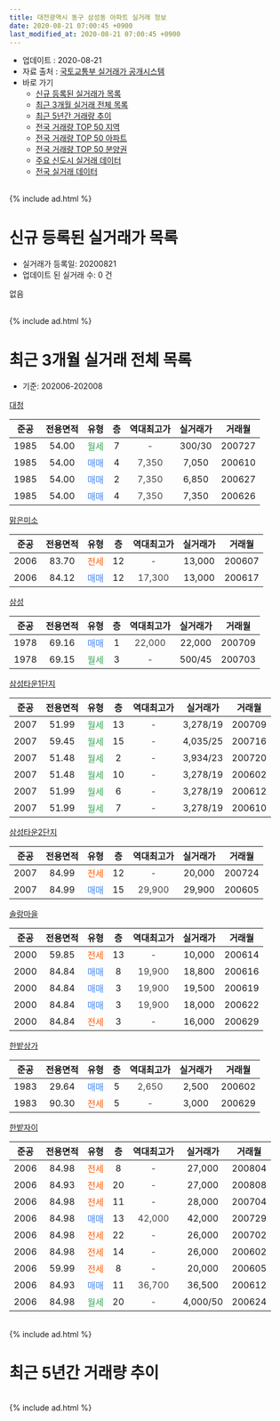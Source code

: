 ```yaml
---
title: 대전광역시 동구 삼성동 아파트 실거래 정보
date: 2020-08-21 07:00:45 +0900
last_modified_at: 2020-08-21 07:00:45 +0900
---
```


* 업데이트 : 2020-08-21
* 자료 출처 : [국토교통부 실거래가 공개시스템](http://rt.molit.go.kr)
* 바로 가기
    * [신규 등록된 실거래가 목록](#신규-등록된-실거래가-목록)
    * [최근 3개월 실거래 전체 목록](#최근-3개월-실거래-전체-목록)
    * [최근 5년간 거래량 추이](#최근-5년간-거래량-추이)
    * [전국 거래량 TOP 50 지역](https://inasie.github.io/apt-trade-info/최근-3개월-전국에서-가장-거래가-많이-발생한-지역)
    * [전국 거래량 TOP 50 아파트](https://inasie.github.io/apt-trade-info/최근-3개월-전국에서-가장-거래가-많이-발생한-아파트)
    * [전국 거래량 TOP 50 분양권](https://inasie.github.io/apt-trade-info/최근-3개월-전국에서-가장-거래가-많이-발생한-분양권)
    * [주요 신도시 실거래 데이터](https://inasie.github.io/apt-trade-info/주요-신도시)
    * [전국 실거래 데이터](https://inasie.github.io/apt-trade-info/전국)
<br>
{% include ad.html %}
<br>

# 신규 등록된 실거래가 목록
* 실거래가 등록일: 20200821
* 업데이트 된 실거래 수: 0 건

없음

<br>
{% include ad.html %}
<br>

# 최근 3개월 실거래 전체 목록
* 기준: 202006-202008


[대청](https://search.naver.com/search.naver?query=%EB%8C%80%EC%A0%84%EA%B4%91%EC%97%AD%EC%8B%9C+%EB%8F%99%EA%B5%AC+%EC%82%BC%EC%84%B1%EB%8F%99+%EB%8C%80%EC%B2%AD)

|준공|전용면적|유형|층|역대최고가|실거래가|거래월|
|:---:|:---:|:---:|:---:|:---:|:---:|:---:|
|1985|54.00|<span style="color:#34a853">월세</span>|7|<span style="color:#444444">-</span>|300/30|200727|
|1985|54.00|<span style="color:#4285f3">매매</span>|4|<span style="color:#444444">7,350</span>|7,050|200610|
|1985|54.00|<span style="color:#4285f3">매매</span>|2|<span style="color:#444444">7,350</span>|6,850|200627|
|1985|54.00|<span style="color:#4285f3">매매</span>|4|<span style="color:#444444">7,350</span>|7,350|200626|

[맑은미소](https://search.naver.com/search.naver?query=%EB%8C%80%EC%A0%84%EA%B4%91%EC%97%AD%EC%8B%9C+%EB%8F%99%EA%B5%AC+%EC%82%BC%EC%84%B1%EB%8F%99+%EB%A7%91%EC%9D%80%EB%AF%B8%EC%86%8C)

|준공|전용면적|유형|층|역대최고가|실거래가|거래월|
|:---:|:---:|:---:|:---:|:---:|:---:|:---:|
|2006|83.70|<span style="color:#ff5a00">전세</span>|12|<span style="color:#444444">-</span>|13,000|200607|
|2006|84.12|<span style="color:#4285f3">매매</span>|12|<span style="color:#444444">17,300</span>|13,000|200617|

[삼성](https://search.naver.com/search.naver?query=%EB%8C%80%EC%A0%84%EA%B4%91%EC%97%AD%EC%8B%9C+%EB%8F%99%EA%B5%AC+%EC%82%BC%EC%84%B1%EB%8F%99+%EC%82%BC%EC%84%B1)

|준공|전용면적|유형|층|역대최고가|실거래가|거래월|
|:---:|:---:|:---:|:---:|:---:|:---:|:---:|
|1978|69.16|<span style="color:#4285f3">매매</span>|1|<span style="color:#444444">22,000</span>|22,000|200709|
|1978|69.15|<span style="color:#34a853">월세</span>|3|<span style="color:#444444">-</span>|500/45|200703|

[삼성타운1단지](https://search.naver.com/search.naver?query=%EB%8C%80%EC%A0%84%EA%B4%91%EC%97%AD%EC%8B%9C+%EB%8F%99%EA%B5%AC+%EC%82%BC%EC%84%B1%EB%8F%99+%EC%82%BC%EC%84%B1%ED%83%80%EC%9A%B41%EB%8B%A8%EC%A7%80)

|준공|전용면적|유형|층|역대최고가|실거래가|거래월|
|:---:|:---:|:---:|:---:|:---:|:---:|:---:|
|2007|51.99|<span style="color:#34a853">월세</span>|13|<span style="color:#444444">-</span>|3,278/19|200709|
|2007|59.45|<span style="color:#34a853">월세</span>|15|<span style="color:#444444">-</span>|4,035/25|200716|
|2007|51.48|<span style="color:#34a853">월세</span>|2|<span style="color:#444444">-</span>|3,934/23|200720|
|2007|51.48|<span style="color:#34a853">월세</span>|10|<span style="color:#444444">-</span>|3,278/19|200602|
|2007|51.99|<span style="color:#34a853">월세</span>|6|<span style="color:#444444">-</span>|3,278/19|200612|
|2007|51.99|<span style="color:#34a853">월세</span>|7|<span style="color:#444444">-</span>|3,278/19|200610|

[삼성타운2단지](https://search.naver.com/search.naver?query=%EB%8C%80%EC%A0%84%EA%B4%91%EC%97%AD%EC%8B%9C+%EB%8F%99%EA%B5%AC+%EC%82%BC%EC%84%B1%EB%8F%99+%EC%82%BC%EC%84%B1%ED%83%80%EC%9A%B42%EB%8B%A8%EC%A7%80)

|준공|전용면적|유형|층|역대최고가|실거래가|거래월|
|:---:|:---:|:---:|:---:|:---:|:---:|:---:|
|2007|84.99|<span style="color:#ff5a00">전세</span>|12|<span style="color:#444444">-</span>|20,000|200724|
|2007|84.99|<span style="color:#4285f3">매매</span>|15|<span style="color:#444444">29,900</span>|29,900|200605|

[솔랑마을](https://search.naver.com/search.naver?query=%EB%8C%80%EC%A0%84%EA%B4%91%EC%97%AD%EC%8B%9C+%EB%8F%99%EA%B5%AC+%EC%82%BC%EC%84%B1%EB%8F%99+%EC%86%94%EB%9E%91%EB%A7%88%EC%9D%84)

|준공|전용면적|유형|층|역대최고가|실거래가|거래월|
|:---:|:---:|:---:|:---:|:---:|:---:|:---:|
|2000|59.85|<span style="color:#ff5a00">전세</span>|13|<span style="color:#444444">-</span>|10,000|200614|
|2000|84.84|<span style="color:#4285f3">매매</span>|8|<span style="color:#444444">19,900</span>|18,800|200616|
|2000|84.84|<span style="color:#4285f3">매매</span>|3|<span style="color:#444444">19,900</span>|19,500|200619|
|2000|84.84|<span style="color:#4285f3">매매</span>|3|<span style="color:#444444">19,900</span>|18,000|200622|
|2000|84.84|<span style="color:#ff5a00">전세</span>|3|<span style="color:#444444">-</span>|16,000|200629|

[한밭상가](https://search.naver.com/search.naver?query=%EB%8C%80%EC%A0%84%EA%B4%91%EC%97%AD%EC%8B%9C+%EB%8F%99%EA%B5%AC+%EC%82%BC%EC%84%B1%EB%8F%99+%ED%95%9C%EB%B0%AD%EC%83%81%EA%B0%80)

|준공|전용면적|유형|층|역대최고가|실거래가|거래월|
|:---:|:---:|:---:|:---:|:---:|:---:|:---:|
|1983|29.64|<span style="color:#4285f3">매매</span>|5|<span style="color:#444444">2,650</span>|2,500|200602|
|1983|90.30|<span style="color:#ff5a00">전세</span>|5|<span style="color:#444444">-</span>|3,000|200629|

[한밭자이](https://search.naver.com/search.naver?query=%EB%8C%80%EC%A0%84%EA%B4%91%EC%97%AD%EC%8B%9C+%EB%8F%99%EA%B5%AC+%EC%82%BC%EC%84%B1%EB%8F%99+%ED%95%9C%EB%B0%AD%EC%9E%90%EC%9D%B4)

|준공|전용면적|유형|층|역대최고가|실거래가|거래월|
|:---:|:---:|:---:|:---:|:---:|:---:|:---:|
|2006|84.98|<span style="color:#ff5a00">전세</span>|8|<span style="color:#444444">-</span>|27,000|200804|
|2006|84.93|<span style="color:#ff5a00">전세</span>|20|<span style="color:#444444">-</span>|27,000|200808|
|2006|84.98|<span style="color:#ff5a00">전세</span>|11|<span style="color:#444444">-</span>|28,000|200704|
|2006|84.98|<span style="color:#4285f3">매매</span>|13|<span style="color:#444444">42,000</span>|42,000|200729|
|2006|84.98|<span style="color:#ff5a00">전세</span>|22|<span style="color:#444444">-</span>|26,000|200702|
|2006|84.98|<span style="color:#ff5a00">전세</span>|14|<span style="color:#444444">-</span>|26,000|200602|
|2006|59.99|<span style="color:#ff5a00">전세</span>|8|<span style="color:#444444">-</span>|20,000|200605|
|2006|84.93|<span style="color:#4285f3">매매</span>|11|<span style="color:#444444">36,700</span>|36,500|200612|
|2006|84.98|<span style="color:#34a853">월세</span>|20|<span style="color:#444444">-</span>|4,000/50|200624|


<br>
{% include ad.html %}
<br>

# 최근 5년간 거래량 추이


<div style="width:100%;">
    <canvas id="deal_progress" height="200"></canvas>
</div>

<script>
new Chart(document.getElementById("deal_progress"), {
    type: 'line',
    data: {
        labels: ['201508','201509','201510','201511','201512','201601','201602','201603','201604','201605','201606','201607','201608','201609','201610','201611','201612','201701','201702','201703','201704','201705','201706','201707','201708','201709','201710','201711','201712','201801','201802','201803','201804','201805','201806','201807','201808','201809','201810','201811','201812','201901','201902','201903','201904','201905','201906','201907','201908','201909','201910','201911','201912','202001','202002','202003','202004','202005','202006','202007','202008'],
        datasets: [{
            label: '매매',
            pointRadius: 1,
            data: [11, 9, 12, 11, 13, 12, 4, 14, 11, 7, 9, 6, 11, 15, 7, 5, 7, 6, 4, 11, 7, 10, 7, 15, 5, 12, 11, 10, 7, 9, 9, 14, 7, 5, 6, 4, 6, 2, 9, 11, 3, 9, 9, 8, 6, 16, 10, 20, 16, 12, 11, 17, 11, 15, 15, 7, 9, 19, 10, 2, 0],
            borderColor: "rgba(255, 201, 14, 1)",
            backgroundColor: "rgba(255, 201, 14, 0.5)",
            fill: false,
            lineTension: 0
        },{
            label: '전월세',
            pointRadius: 1,
            data: [5, 13, 21, 12, 9, 8, 8, 5, 11, 6, 9, 6, 4, 10, 8, 11, 7, 2, 6, 8, 6, 6, 9, 8, 7, 5, 16, 9, 10, 5, 15, 9, 7, 14, 9, 3, 5, 6, 5, 9, 6, 7, 13, 10, 4, 7, 5, 14, 12, 6, 14, 9, 12, 6, 7, 10, 7, 10, 10, 8, 2],
            borderColor: "rgba(0, 141, 185, 1)",
            backgroundColor: "rgba(0, 141, 185, 0.5)",
            fill: false,
            lineTension: 0
        }
        ]
    },
    options: {
        responsive: true,
        title: {
            display: false
        },
        tooltips: {
            mode: 'index',
            intersect: false
        },
        hover: {
            mode: 'nearest',
            intersect: true
        },
        scales: {
            xAxes: [{
                display: true,
                scaleLabel: {
                    display: true,
                    labelString: '년/월'
                }
            }],
            yAxes: [{
                display: true,
                ticks: {
                    suggestedMin: 0,
                },
                scaleLabel: {
                    display: true,
                    labelString: '실거래 수'
                }
            }]
        }
    }
});

</script>


<br>
{% include ad.html %}
<br>

